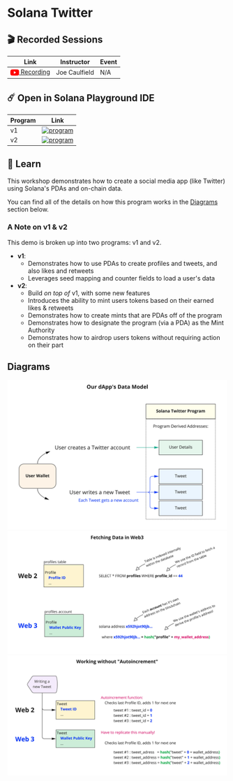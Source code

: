 # Solana Twitter

## 🎬 Recorded Sessions
| Link | Instructor | Event |
| ---- | ---------- | ----- |
| [<img src="https://raw.githubusercontent.com/Solana-Workshops/.github/main/.docs/youtube-icon.png" alt="youtube" width="20" align="center"/> Recording](https://youtu.be/yubojBH8e_Q) | Joe Caulfield | N/A |

## ☄️ Open in Solana Playground IDE

| Program | Link |
| -------------------- | --------------------------------------- |
| v1 | [ ![program](https://ik.imagekit.io/mkpjlhtny/solpg_button_zWM8WlPKs.svg?ik-sdk-version=javascript-1.4.3&updatedAt=1662621556513)](  https://beta.solpg.io/github/https://github.com/Solana-Workshops/solana-twitter/tree/main/programs/solana-twitter-v1) |
| v2 | [ ![program](https://ik.imagekit.io/mkpjlhtny/solpg_button_zWM8WlPKs.svg?ik-sdk-version=javascript-1.4.3&updatedAt=1662621556513)](  https://beta.solpg.io/github/https://github.com/Solana-Workshops/solana-twitter/tree/main/programs/solana-twitter-v2) |

## 📗 Learn

This workshop demonstrates how to create a social media app (like Twitter) using Solana's PDAs and on-chain data.   
   
You can find all of the details on how this program works in the [Diagrams](#diagrams) section below.

### A Note on v1 & v2

This demo is broken up into two programs: v1 and v2. 
* **v1**:
    * Demonstrates how to use PDAs to create profiles and tweets, and also likes and retweets
    * Leverages seed mapping and counter fields to load a user's data   
* **v2**:
    * Build *on top of* v1, with some new features
    * Introduces the ability to mint users tokens based on their earned likes & retweets
    * Demonstrates how to create mints that are PDAs off of the program
    * Demonstrates how to designate the program (via a PDA) as the Mint Authority
    * Demonstrates how to airdrop users tokens without requiring action on their part

## Diagrams

![](./data_model.jpg)
![](./fetching_data.jpg)
![](./autoincrement.jpg)